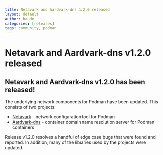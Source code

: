 ```yaml
---
title: Netavark and Aardvark-dns 1.2.0 released
layout: default
author: baude
categories: [releases]
tags: community, podman
---
```


# Netavark and Aardvark-dns v1.2.0 released


## Netavark and Aardvark-dns v1.2.0 has been released!

The underlying network components for Podman have been updated.  This consists of two projects:

* [Netavark](https://github.com/containers/netavark/releases) - network configuration tool for Podman
* [Aardvark-dns](https://github.com/containers/aardvark-dns/releases) - container domain name resolution server for
Podman containers

<!--readmore-->

Release v1.2.0 resolves a handful of edge case bugs that were found and reported.  In addition, many of the libraries
used by the projects were updated.
